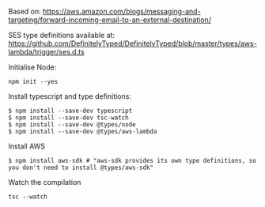 Based on: https://aws.amazon.com/blogs/messaging-and-targeting/forward-incoming-email-to-an-external-destination/

SES type definitions available at: https://github.com/DefinitelyTyped/DefinitelyTyped/blob/master/types/aws-lambda/trigger/ses.d.ts

Initialise Node:
```
npm init --yes
```

Install typescript and type definitions:
```
$ npm install --save-dev typescript
$ npm install --save-dev tsc-watch
$ npm install --save-dev @types/node
$ npm install --save-dev @types/aws-lambda
```

 Install AWS
 ```
 $ npm install aws-sdk # "aws-sdk provides its own type definitions, so you don't need to install @types/aws-sdk"
 ```
 
 Watch the compilation
 ```
 tsc --watch
 ```